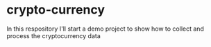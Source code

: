 # crypto-currency
In this respository I'll start a demo project to show how to collect and process the cryptocurrency data 
